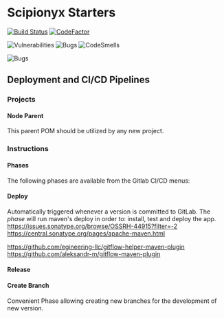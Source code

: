 # Scipionyx Starters

[![Build Status](https://travis-ci.com/ScipionyxIO/industrially-starters.svg?branch=master)](https://travis-ci.com/ScipionyxIO/industrially-starters)
[![CodeFactor](https://www.codefactor.io/repository/github/scipionyxio/industrially-starters/badge)](https://www.codefactor.io/repository/github/scipionyxio/industrially-starters)

![Vulnerabilities](https://sonarcloud.io/api/project_badges/measure?project=scipionyx-io-industrially-starters&metric=vulnerabilities)
![Bugs](https://sonarcloud.io/api/project_badges/measure?project=scipionyx-io-industrially-starters&metric=bugs)
![CodeSmells](https://sonarcloud.io/api/project_badges/measure?project=scipionyx-io-industrially-starters&metric=code_smells)

![Bugs](https://sonarcloud.io/api/project_badges/quality_gate?project=scipionyx-io-industrially-starters)

## Deployment and CI/CD Pipelines

### Projects
#### Node Parent
This parent POM should be utilized by any new project.

### Instructions
#### Phases
The following phases are available from the Gitlab CI/CD menus:
#### Deploy
Automatically triggered whenever a version is committed to GitLab.
The *phase* will run maven's deploy in order to: install, test and deploy the app. 
https://issues.sonatype.org/browse/OSSRH-44915?filter=-2
https://central.sonatype.org/pages/apache-maven.html


https://github.com/egineering-llc/gitflow-helper-maven-plugin
https://github.com/aleksandr-m/gitflow-maven-plugin


#### Release
#### Create Branch
Convenient Phase allowing creating new branches for the development of new version.

